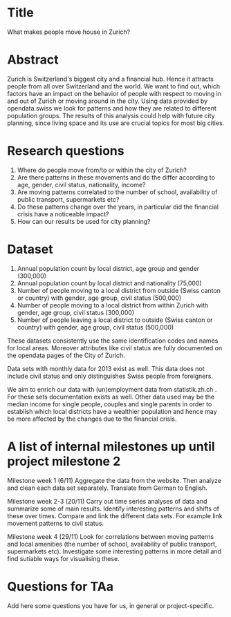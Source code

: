 # Title
What makes people move house in Zurich?
# Abstract
Zurich is Switzerland's biggest city and a financial hub. Hence it attracts people from all over Switzerland and the world. We want to find out, which factors have an impact on the behavior of people with respect to moving in and out of Zurich or moving around in the city. Using data provided by opendata.swiss we look for patterns and how they are related to different population groups. The results of this analysis could help with future city planning, since living space and its use are crucial topics for most big cities. 

# Research questions
1) Where do people move from/to or within the city of Zurich? 
2) Are there patterns in these movements and do the differ according to age, gender, civil status, nationality, income? 
3) Are moving patterns correlated to the number of school, availability of public transport, supermarkets etc?
4) Do these patterns change over the years, in particular did the financial crisis have a noticeable impact? 
5) How can our results be used for city planning?


# Dataset
1) Annual population count by local district, age group and gender (300,000) 
2) Annual population count by local district and nationality (75,000) 
3) Number of people moving to a local district from outside (Swiss canton or country) with gender, age group, civil status (500,000) 
4) Number of people moving to a local district from within Zurich with gender, age group, civil status (300,000) 
5) Number of people leaving a local district to outside (Swiss canton or country) with gender, age group, civil status (500,000) 

These datasets consistently use the same identification codes and names for local areas. Moreover attributes like civil status are fully documented on the opendata pages of the City of Zurich. 
 
Data sets with monthly data for 2013 exist as well. This data does not include civil status and only distinguishes Swiss people from foreigners. 
 
We aim to enrich our data with (un)employment data from statistik.zh.ch . For these sets documentation exists as well. Other data used may be the median income for single people, couples and single parents in order to establish which local districts have a wealthier population and hence may be more affected by the changes due to the financial crisis.  

# A list of internal milestones up until project milestone 2
Milestone week 1 (6/11)
Aggregate the data from the website. Then analyze and clean each data set separately. Translate from German to English. 

Milestone week 2-3 (20/11)
Carry out time series analyses of data and summarize some of main results. 
Identify interesting patterns and shifts of these over times. Compare and link the different data sets. For example link movement patterns to civil status. 

Milestone week 4 (29/11)
Look for correlations between moving patterns and local amenities (the number of school, availability of public transport, supermarkets etc). Investigate some interesting patterns in more detail and find sutiable ways for visualising these. 

# Questions for TAa
Add here some questions you have for us, in general or project-specific.
